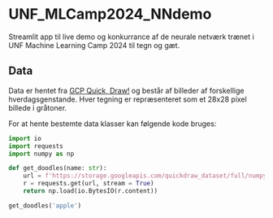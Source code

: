 # UNF_MLCamp2024_NNdemo
Streamlit app til live demo og konkurrance af de neurale netværk trænet i UNF Machine Learning Camp 2024 til tegn og gæt.

## Data
Data er hentet fra [GCP Quick, Draw!](https://storage.googleapis.com/quickdraw_dataset/full/numpy_bitmap) og består af billeder af forskellige hverdagsgenstande. Hver tegning er repræsenteret som et 28x28 pixel billede i gråtoner. 

For at hente bestemte data klasser kan følgende kode bruges:
```python
import io
import requests
import numpy as np

def get_doodles(name: str):
    url = f'https://storage.googleapis.com/quickdraw_dataset/full/numpy_bitmap/{name}.npy'
    r = requests.get(url, stream = True)
    return np.load(io.BytesIO(r.content))

get_doodles('apple')
```